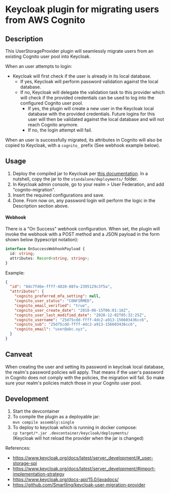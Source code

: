# Keycloak plugin for migrating users from AWS Cognito

## Description

This UserStorageProvider plugin will seamlessly migrate users from an existing Cognito user pool into Keycloak.

When an user attempts to login:
- Keycloak will first check if the user is already in its local database.
  - If yes, Keycloak will perform password validation against the local database.
  - If no, Keycloak will delegate the validation task to this provider which will check if the provided credentials can be used to log into the configured Cognito user pool.
    - If yes, the plugin will create a new user in the Keycloak local database with the provided credentials. Future logins for this user will then be validated against the local database and will not reach Cognito anymore.
    - If no, the login attempt will fail.

When an user is successfully migrated, its attributes in Cognito will also be copied to Keycloak, with a `cognito_` prefix (See webhook example below).

## Usage

1. Deploy the compiled jar to Keycloak per [this documentation](https://www.keycloak.org/docs/latest/server_development/#registering-provider-implementations). In a nutshell, copy the jar to the `standalone/deployments/` folder.
1. In Keycloak admin console, go to your realm > User Federation, and add "cognito-migration".
1. Insert the required configurations and save.
1. Done. From now on, any password login will perform the logic in the Description section above.

#### Webhook

There is a "On Success" webhook configuration. When set, the plugin will invoke the webhook with a POST method and a JSON payload in the form shown below (typescript notation):

```ts
interface OnSuccessWebhookPayload {
  id: string;
  attributes: Record<string, string>;
}
```

Example:

```json
{
  "id": "8dc7fd6e-ffff-4820-88fa-2395129c3f5a",
  "attributes": {
    "cognito_preferred_mfa_setting": null,
    "cognito_user_status": "CONFIRMED",
    "cognito_email_verified": "true",
    "cognito_user_create_date": "2018-06-15T06:01:16Z",
    "cognito_user_last_modified_date": "2020-12-02T05:32:25Z",
    "cognito_username": "25d75cdd-ffff-4dc2-a913-156603436cc6",
    "cognito_sub": "25d75cdd-ffff-4dc2-a913-156603436cc6",
    "cognito_email": "user@abc.xyz",
  }
}
```

## Canveat

When creating the user and setting its password in keycloak local database, the realm's password policies will apply.
That means if the user's password in Cognito does not comply with the policies, the migration will fail.
So make sure your realm's policies match those in your Cognito user pool.

## Development

1. Start the devcontainer
1. To compile the plugin as a deployable jar:  
  `mvn compile assembly:single`
1. To deploy to keycloak which is running in docker compose:  
  `cp target/*.jar .devcontainer/keycloak/deployments/`  
  (Keycloak will hot reload the provider when the jar is changed)

References:

- https://www.keycloak.org/docs/latest/server_development/#_user-storage-spi
- https://www.keycloak.org/docs/latest/server_development/#import-implementation-strategy
- https://www.keycloak.org/docs-api/15.0/javadocs/
- https://github.com/Smartling/keycloak-user-migration-provider
